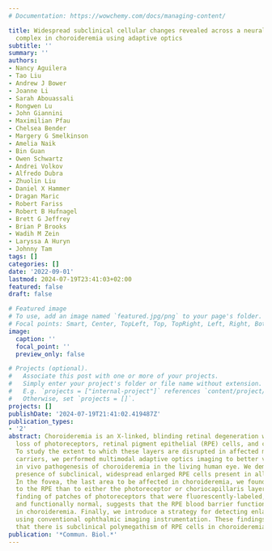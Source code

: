 ```yaml
---
# Documentation: https://wowchemy.com/docs/managing-content/

title: Widespread subclinical cellular changes revealed across a neural-epithelial-vascular
  complex in choroideremia using adaptive optics
subtitle: ''
summary: ''
authors:
- Nancy Aguilera
- Tao Liu
- Andrew J Bower
- Joanne Li
- Sarah Abouassali
- Rongwen Lu
- John Giannini
- Maximilian Pfau
- Chelsea Bender
- Margery G Smelkinson
- Amelia Naik
- Bin Guan
- Owen Schwartz
- Andrei Volkov
- Alfredo Dubra
- Zhuolin Liu
- Daniel X Hammer
- Dragan Maric
- Robert Fariss
- Robert B Hufnagel
- Brett G Jeffrey
- Brian P Brooks
- Wadih M Zein
- Laryssa A Huryn
- Johnny Tam
tags: []
categories: []
date: '2022-09-01'
lastmod: 2024-07-19T23:41:03+02:00
featured: false
draft: false

# Featured image
# To use, add an image named `featured.jpg/png` to your page's folder.
# Focal points: Smart, Center, TopLeft, Top, TopRight, Left, Right, BottomLeft, Bottom, BottomRight.
image:
  caption: ''
  focal_point: ''
  preview_only: false

# Projects (optional).
#   Associate this post with one or more of your projects.
#   Simply enter your project's folder or file name without extension.
#   E.g. `projects = ["internal-project"]` references `content/project/deep-learning/index.md`.
#   Otherwise, set `projects = []`.
projects: []
publishDate: '2024-07-19T21:41:02.419487Z'
publication_types:
- '2'
abstract: Choroideremia is an X-linked, blinding retinal degeneration with progressive
  loss of photoreceptors, retinal pigment epithelial (RPE) cells, and choriocapillaris.
  To study the extent to which these layers are disrupted in affected males and female
  carriers, we performed multimodal adaptive optics imaging to better visualize the
  in vivo pathogenesis of choroideremia in the living human eye. We demonstrate the
  presence of subclinical, widespread enlarged RPE cells present in all subjects imaged.
  In the fovea, the last area to be affected in choroideremia, we found greater disruption
  to the RPE than to either the photoreceptor or choriocapillaris layers. The unexpected
  finding of patches of photoreceptors that were fluorescently-labeled, but structurally
  and functionally normal, suggests that the RPE blood barrier function may be altered
  in choroideremia. Finally, we introduce a strategy for detecting enlarged cells
  using conventional ophthalmic imaging instrumentation. These findings establish
  that there is subclinical polymegathism of RPE cells in choroideremia.
publication: '*Commun. Biol.*'
---
```

